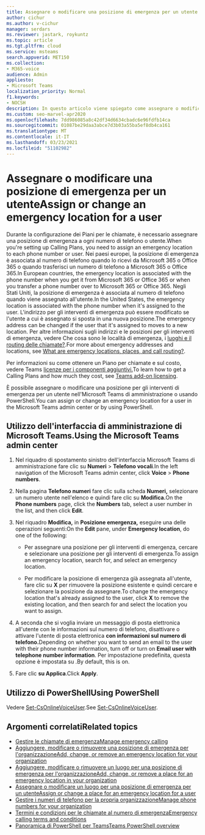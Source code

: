 ```yaml
---
title: Assegnare o modificare una posizione di emergenza per un utente
author: cichur
ms.author: v-cichur
manager: serdars
ms.reviewer: jastark, roykuntz
ms.topic: article
ms.tgt.pltfrm: cloud
ms.service: msteams
search.appverid: MET150
ms.collection:
- M365-voice
audience: Admin
appliesto:
- Microsoft Teams
localization_priority: Normal
f1.keywords:
- NOCSH
description: In questo articolo viene spiegato come assegnare o modificare una posizione per gli interventi di emergenza per gli utenti dell'organizzazione.
ms.custom: seo-marvel-apr2020
ms.openlocfilehash: 7dd986085a8c42df34d6634cbadc6e96fdfb14ca
ms.sourcegitcommit: 01087be29daa3abce7d3b03a55ba5ef8db4ca161
ms.translationtype: MT
ms.contentlocale: it-IT
ms.lasthandoff: 03/23/2021
ms.locfileid: "51102982"
---
```

# <a name="assign-or-change-an-emergency-location-for-a-user"></a><span data-ttu-id="fc823-103">Assegnare o modificare una posizione di emergenza per un utente</span><span class="sxs-lookup"><span data-stu-id="fc823-103">Assign or change an emergency location for a user</span></span>

<span data-ttu-id="fc823-104">Durante la configurazione dei Piani per le chiamate, è necessario assegnare una posizione di emergenza a ogni numero di telefono o utente.</span><span class="sxs-lookup"><span data-stu-id="fc823-104">When you're setting up Calling Plans, you need to assign an emergency location to each phone number or user.</span></span> <span data-ttu-id="fc823-105">Nei paesi europei, la posizione di emergenza è associata al numero di telefono quando lo ricevi da Microsoft 365 o Office 365 o quando trasferisci un numero di telefono a Microsoft 365 o Office 365.</span><span class="sxs-lookup"><span data-stu-id="fc823-105">In European countries, the emergency location is associated with the phone number when you get it from Microsoft 365 or Office 365 or when you transfer a phone number over to Microsoft 365 or Office 365.</span></span> <span data-ttu-id="fc823-106">Negli Stati Uniti, la posizione di emergenza è associata al numero di telefono quando viene assegnato all'utente.</span><span class="sxs-lookup"><span data-stu-id="fc823-106">In the United States, the emergency location is associated with the phone number when it's assigned to the user.</span></span> <span data-ttu-id="fc823-107">L'indirizzo per gli interventi di emergenza può essere modificato se l'utente a cui è assegnato si sposta in una nuova posizione.</span><span class="sxs-lookup"><span data-stu-id="fc823-107">The emergency address can be changed if the user that it's assigned to moves to a new location.</span></span> <span data-ttu-id="fc823-108">Per altre informazioni sugli indirizzi e le posizioni per gli interventi di emergenza, vedere Che cosa sono le località di emergenza, i [luoghi e il routing delle chiamate?](./what-are-emergency-locations-addresses-and-call-routing.md).</span><span class="sxs-lookup"><span data-stu-id="fc823-108">For more about emergency addresses and locations, see [What are emergency locations, places, and call routing?](./what-are-emergency-locations-addresses-and-call-routing.md).</span></span>
  
<span data-ttu-id="fc823-109">Per informazioni su come ottenere un Piano per chiamate e sul costo, vedere Teams [licenze per i componenti aggiuntivi.](./teams-add-on-licensing/microsoft-teams-add-on-licensing.md)</span><span class="sxs-lookup"><span data-stu-id="fc823-109">To learn how to get a Calling Plans and how much they cost, see [Teams add-on licensing](./teams-add-on-licensing/microsoft-teams-add-on-licensing.md).</span></span>
  
<span data-ttu-id="fc823-110">È possibile assegnare o modificare una posizione per gli interventi di emergenza per un utente nell'Microsoft Teams di amministrazione o usando PowerShell.</span><span class="sxs-lookup"><span data-stu-id="fc823-110">You can assign or change an emergency location for a user in the Microsoft Teams admin center or by using PowerShell.</span></span>

## <a name="using-the-microsoft-teams-admin-center"></a><span data-ttu-id="fc823-111">Utilizzo dell'interfaccia di amministrazione di Microsoft Teams.</span><span class="sxs-lookup"><span data-stu-id="fc823-111">Using the Microsoft Teams admin center</span></span>

1. <span data-ttu-id="fc823-112">Nel riquadro di spostamento sinistro dell'interfaccia Microsoft Teams di amministrazione fare clic su **Numeri**  >  **Telefono vocali**.</span><span class="sxs-lookup"><span data-stu-id="fc823-112">In the left navigation of the Microsoft Teams admin center, click **Voice** > **Phone numbers**.</span></span>

2. <span data-ttu-id="fc823-113">Nella pagina **Telefono numeri** fare clic sulla scheda **Numeri,** selezionare un numero utente nell'elenco e quindi fare clic su **Modifica.**</span><span class="sxs-lookup"><span data-stu-id="fc823-113">On the **Phone numbers** page, click the **Numbers** tab, select a user number in the list, and then click **Edit**.</span></span>

3. <span data-ttu-id="fc823-114">Nel riquadro **Modifica,** in **Posizione emergenza,** eseguire una delle operazioni seguenti:</span><span class="sxs-lookup"><span data-stu-id="fc823-114">On the **Edit** pane, under **Emergency location**, do one of the following:</span></span>

   - <span data-ttu-id="fc823-115">Per assegnare una posizione per gli interventi di emergenza, cercare e selezionare una posizione per gli interventi di emergenza.</span><span class="sxs-lookup"><span data-stu-id="fc823-115">To assign an emergency location, search for, and select an emergency location.</span></span>

   - <span data-ttu-id="fc823-116">Per modificare la posizione di emergenza già assegnata all'utente, fare clic su **X** per rimuovere la posizione esistente e quindi cercare e selezionare la posizione da assegnare.</span><span class="sxs-lookup"><span data-stu-id="fc823-116">To change the emergency location that's already assigned to the user, click **X** to remove the existing location, and then search for and select the location you want to assign.</span></span>

4. <span data-ttu-id="fc823-117">A seconda che si voglia inviare un messaggio di posta elettronica all'utente con le informazioni sul numero di telefono, disattivare o attivare l'utente di posta elettronica **con informazioni sul numero di telefono.**</span><span class="sxs-lookup"><span data-stu-id="fc823-117">Depending on whether you want to send an email to the user with their phone number information, turn off or turn on **Email user with telephone number information**.</span></span> <span data-ttu-id="fc823-118">Per impostazione predefinita, questa opzione è impostata su .</span><span class="sxs-lookup"><span data-stu-id="fc823-118">By default, this is on.</span></span>

5. <span data-ttu-id="fc823-119">Fare clic **su Applica**.</span><span class="sxs-lookup"><span data-stu-id="fc823-119">Click **Apply**.</span></span>

## <a name="using-powershell"></a><span data-ttu-id="fc823-120">Utilizzo di PowerShell</span><span class="sxs-lookup"><span data-stu-id="fc823-120">Using PowerShell</span></span>

<span data-ttu-id="fc823-121">Vedere [Set-CsOnlineVoiceUser](/powershell/module/skype/set-csonlinevoiceuser).</span><span class="sxs-lookup"><span data-stu-id="fc823-121">See [Set-CsOnlineVoiceUser](/powershell/module/skype/set-csonlinevoiceuser).</span></span> 

    
## <a name="related-topics"></a><span data-ttu-id="fc823-122">Argomenti correlati</span><span class="sxs-lookup"><span data-stu-id="fc823-122">Related topics</span></span>

- [<span data-ttu-id="fc823-123">Gestire le chiamate di emergenza</span><span class="sxs-lookup"><span data-stu-id="fc823-123">Manage emergency calling</span></span>](what-are-emergency-locations-addresses-and-call-routing.md)
- [<span data-ttu-id="fc823-124">Aggiungere, modificare o rimuovere una posizione di emergenza per l'organizzazione</span><span class="sxs-lookup"><span data-stu-id="fc823-124">Add, change, or remove an emergency location for your organization</span></span>](add-change-remove-emergency-location-organization.md)
- [<span data-ttu-id="fc823-125">Aggiungere, modificare o rimuovere un luogo per una posizione di emergenza per l'organizzazione</span><span class="sxs-lookup"><span data-stu-id="fc823-125">Add, change, or remove a place for an emergency location in your organization</span></span>](add-change-remove-emergency-place-organization.md)
- [<span data-ttu-id="fc823-126">Assegnare o modificare un luogo per una posizione di emergenza per un utente</span><span class="sxs-lookup"><span data-stu-id="fc823-126">Assign or change a place for an emergency location for a user</span></span>](assign-change-emergency-place-user.md)
- [<span data-ttu-id="fc823-127">Gestire i numeri di telefono per la propria organizzazione</span><span class="sxs-lookup"><span data-stu-id="fc823-127">Manage phone numbers for your organization</span></span>](/microsoftteams/manage-phone-numbers-for-your-organization)
- [<span data-ttu-id="fc823-128">Termini e condizioni per le chiamate al numero di emergenza</span><span class="sxs-lookup"><span data-stu-id="fc823-128">Emergency calling terms and conditions</span></span>](./emergency-calling-terms-and-conditions.md)
- [<span data-ttu-id="fc823-129">Panoramica di PowerShell per Teams</span><span class="sxs-lookup"><span data-stu-id="fc823-129">Teams PowerShell overview</span></span>](teams-powershell-overview.md)